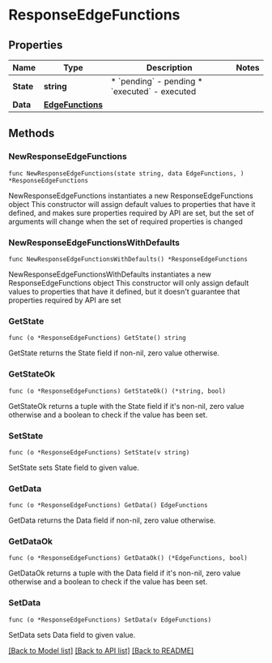 # ResponseEdgeFunctions

## Properties

Name | Type | Description | Notes
------------ | ------------- | ------------- | -------------
**State** | **string** | * &#x60;pending&#x60; - pending * &#x60;executed&#x60; - executed | 
**Data** | [**EdgeFunctions**](EdgeFunctions.md) |  | 

## Methods

### NewResponseEdgeFunctions

`func NewResponseEdgeFunctions(state string, data EdgeFunctions, ) *ResponseEdgeFunctions`

NewResponseEdgeFunctions instantiates a new ResponseEdgeFunctions object
This constructor will assign default values to properties that have it defined,
and makes sure properties required by API are set, but the set of arguments
will change when the set of required properties is changed

### NewResponseEdgeFunctionsWithDefaults

`func NewResponseEdgeFunctionsWithDefaults() *ResponseEdgeFunctions`

NewResponseEdgeFunctionsWithDefaults instantiates a new ResponseEdgeFunctions object
This constructor will only assign default values to properties that have it defined,
but it doesn't guarantee that properties required by API are set

### GetState

`func (o *ResponseEdgeFunctions) GetState() string`

GetState returns the State field if non-nil, zero value otherwise.

### GetStateOk

`func (o *ResponseEdgeFunctions) GetStateOk() (*string, bool)`

GetStateOk returns a tuple with the State field if it's non-nil, zero value otherwise
and a boolean to check if the value has been set.

### SetState

`func (o *ResponseEdgeFunctions) SetState(v string)`

SetState sets State field to given value.


### GetData

`func (o *ResponseEdgeFunctions) GetData() EdgeFunctions`

GetData returns the Data field if non-nil, zero value otherwise.

### GetDataOk

`func (o *ResponseEdgeFunctions) GetDataOk() (*EdgeFunctions, bool)`

GetDataOk returns a tuple with the Data field if it's non-nil, zero value otherwise
and a boolean to check if the value has been set.

### SetData

`func (o *ResponseEdgeFunctions) SetData(v EdgeFunctions)`

SetData sets Data field to given value.



[[Back to Model list]](../README.md#documentation-for-models) [[Back to API list]](../README.md#documentation-for-api-endpoints) [[Back to README]](../README.md)



